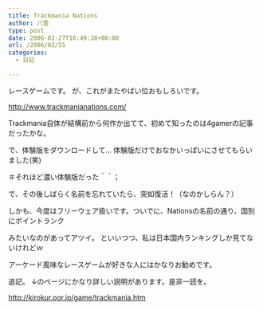 ```yaml
---
title: Trackmania Nations
author: 八雲
type: post
date: 2006-02-27T16:49:38+00:00
url: /2006/02/55
categories:
  - 日記

---
```

レースゲームです。 が、これがまたやばい位おもしろいです。
  
http://www.trackmanianations.com/

Trackmania自体が結構前から何作か出てて、初めて知ったのは4gamerの記事だったかな。
  
で、体験版をダウンロードして… 体験版だけでおなかいっぱいにさせてもらいました(笑)
  
＃それほど濃い体験版だった＾＾；
  
で、その後しばらく名前を忘れていたら、突如復活！（なのかしらん？）
  
しかも、今度はフリーウェア扱いです。ついでに、Nationsの名前の通り、国別にポイントランク
  
みたいなのがあってアツイ。 といいつつ、私は日本国内ランキングしか見てないけれどｗ

アーケード風味なレースゲームが好きな人にはかなりお勧めです。

追記。 ↓のページにかなり詳しい説明があります。是非一読を。
  
http://kirokur.oor.jp/game/trackmania.htm